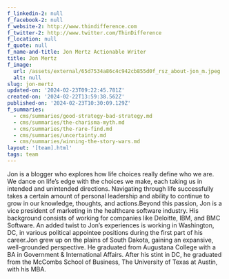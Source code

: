 ```yaml
---
f_linkedin-2: null
f_facebook-2: null
f_website-2: http://www.thindifference.com
f_twitter-2: http://www.twitter.com/ThinDifference
f_location: null
f_quote: null
f_name-and-title: Jon Mertz Actionable Writer
title: Jon Mertz
f_image:
  url: /assets/external/65d7534a86c4c942cb855d0f_rsz_about-jon_m.jpeg
  alt: null
slug: jon-mertz
updated-on: '2024-02-23T09:22:45.781Z'
created-on: '2024-02-22T13:59:38.562Z'
published-on: '2024-02-23T10:30:09.129Z'
f_summaries:
  - cms/summaries/good-strategy-bad-strategy.md
  - cms/summaries/the-charisma-myth.md
  - cms/summaries/the-rare-find.md
  - cms/summaries/uncertainty.md
  - cms/summaries/winning-the-story-wars.md
layout: '[team].html'
tags: team
---
```


Jon is a blogger who explores how life choices really define who we are. We dance on life’s edge with the choices we make, each taking us in intended and unintended directions. Navigating through life successfully takes a certain amount of personal leadership and ability to continue to grow in our knowledge, thoughts, and actions.Beyond this passion, Jon is a vice president of marketing in the healthcare software industry. His background consists of working for companies like Deloitte, IBM, and BMC Software. An added twist to Jon’s experiences is working in Washington, DC, in various political appointee positions during the first part of his career.Jon grew up on the plains of South Dakota, gaining an expansive, well-grounded perspective. He graduated from Augustana College with a BA in Government & International Affairs. After his stint in DC, he graduated from the McCombs School of Business, The University of Texas at Austin, with his MBA.
